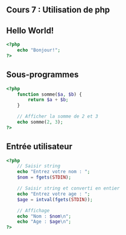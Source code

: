 ## Cours 7 : Utilisation de php

## Hello World!

```php
<?php
    echo "Bonjour!";
?>
```

## Sous-programmes

```php
<?php
    function somme($a, $b) {
        return $a + $b;
    }

    // Afficher la somme de 2 et 3
    echo somme(2, 3);
?>
```

## Entrée utilisateur

```php
<?php
    // Saisir string
    echo "Entrez votre nom : ";
    $nom = fgets(STDIN);

    // Saisir string et converti en entier
    echo "Entrez votre age : ";
    $age = intval(fgets(STDIN));

    // Affichage
    echo "Nom : $nom\n";
    echo "Age : $age\n";
?>
```
